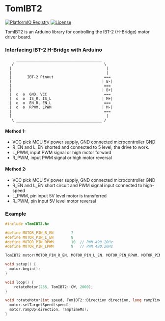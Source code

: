 # TomIBT2

[![PlatformIO Registry](https://badges.registry.platformio.org/packages/dhanabhon/library/TomIBT2.svg)](https://registry.platformio.org/libraries/dhanabhon/TomIBT2) [![License](https://img.shields.io/badge/license-MIT-brightgreen.svg)](https://opensource.org/licenses/MIT)

TomIBT2 is an Arduino library for controlling the IBT-2 (H-Bridge) motor driver board.

### Interfacing IBT-2 H-Bridge with Arduino
```
     _______________________________________ 
   /                                         \
  |                                           |
  |                                           |
  |       IBT-2 Pinout                       ===
  |                                         | B-|
  |                                          ===
  |                                         | B+|
  |  o  o  GND, VCC                          ===
  |  o  o  IS_R, IS_L                       | M+|
  |  o  o  EN_R, EN_L                        ===
  |  o  o  RPWM, LPWM                       | M-|
  |                                          ===
  |                                           |
   \ _______________________________________ /
 ```  
#### Method 1:
- VCC pick MCU 5V power supply, GND connected microcontroller GND
- R_EN and L_EN shorted and connected to 5 level, the drive to work.
- L_PWM, input PWM signal or high motor forward
- R_PWM, input PWM signal or high motor reversal

#### Method 2:
- VCC pick MCU 5V power supply, GND connected microcontroller GND
- R_EN and L_EN short circuit and PWM signal input connected to high-speed
- L_PWM, pin input 5V level motor is transferred
- R_PWM, pin input 5V level motor reversal

### Example
```c
#include <TomIBT2.h>

#define MOTOR_PIN_R_EN        7
#define MOTOR_PIN_L_EN        8
#define MOTOR_PIN_RPWM        10  // PWM 490.20Hz
#define MOTOR_PIN_LPWM        9   // PWM 490.20Hz

TomIBT2 motor(MOTOR_PIN_R_EN, MOTOR_PIN_L_EN, MOTOR_PIN_RPWM, MOTOR_PIN_LPWM);

void setup() {
  motor.begin();
}

void loop() {
    rotateMotor(255, TomIBT2::CW, 2000);
}

void rotateMotor(int speed, TomIBT2::Direction direction, long rampTimeMs = 1000) {
  motor.setTargetSpeed(speed);
  motor.rampUp(direction, rampTimeMs);
}
```
